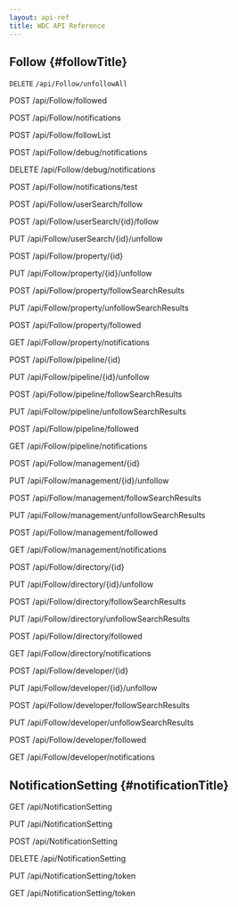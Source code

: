 ```yaml
---
layout: api-ref
title: WDC API Reference
---
```


Follow {#followTitle}
------------------


`DELETE` ```/api​/Follow​/unfollowAll```


POST
​/api​/Follow​/followed


POST
​/api​/Follow​/notifications


POST
​/api​/Follow​/followList


POST
​/api​/Follow​/debug​/notifications


DELETE
​/api​/Follow​/debug​/notifications


POST
​/api​/Follow​/notifications​/test


POST
​/api​/Follow​/userSearch​/follow


POST
​/api​/Follow​/userSearch​/{id}​/follow


PUT
​/api​/Follow​/userSearch​/{id}​/unfollow


POST
​/api​/Follow​/property​/{id}


PUT
​/api​/Follow​/property​/{id}​/unfollow


POST
​/api​/Follow​/property​/followSearchResults


PUT
​/api​/Follow​/property​/unfollowSearchResults


POST
​/api​/Follow​/property​/followed


GET
​/api​/Follow​/property​/notifications


POST
​/api​/Follow​/pipeline​/{id}


PUT
​/api​/Follow​/pipeline​/{id}​/unfollow


POST
​/api​/Follow​/pipeline​/followSearchResults


PUT
​/api​/Follow​/pipeline​/unfollowSearchResults


POST
​/api​/Follow​/pipeline​/followed


GET
​/api​/Follow​/pipeline​/notifications


POST
​/api​/Follow​/management​/{id}


PUT
​/api​/Follow​/management​/{id}​/unfollow


POST
​/api​/Follow​/management​/followSearchResults


PUT
​/api​/Follow​/management​/unfollowSearchResults


POST
​/api​/Follow​/management​/followed


GET
​/api​/Follow​/management​/notifications


POST
​/api​/Follow​/directory​/{id}


PUT
​/api​/Follow​/directory​/{id}​/unfollow


POST
​/api​/Follow​/directory​/followSearchResults


PUT
​/api​/Follow​/directory​/unfollowSearchResults


POST
​/api​/Follow​/directory​/followed


GET
​/api​/Follow​/directory​/notifications


POST
​/api​/Follow​/developer​/{id}


PUT
​/api​/Follow​/developer​/{id}​/unfollow


POST
​/api​/Follow​/developer​/followSearchResults


PUT
​/api​/Follow​/developer​/unfollowSearchResults


POST
​/api​/Follow​/developer​/followed


GET
​/api​/Follow​/developer​/notifications



NotificationSetting {#notificationTitle}
-------------------


GET
​/api​/NotificationSetting


PUT
​/api​/NotificationSetting


POST
​/api​/NotificationSetting


DELETE
​/api​/NotificationSetting


PUT
​/api​/NotificationSetting​/token


GET
​/api​/NotificationSetting​/token